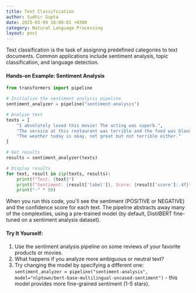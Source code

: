 ```yaml
---
title: Text Classification
author: Sudhir Gupta
date: 2025-03-09 18:00:01 +0300
category: Natural Language Processing
layout: post
---
```


Text classification is the task of assigning predefined categories to text documents. Common applications include sentiment analysis, topic classification, and language detection.

#### Hands-on Example: Sentiment Analysis

```python
from transformers import pipeline

# Initialize the sentiment analysis pipeline
sentiment_analyzer = pipeline("sentiment-analysis")

# Analyze text
texts = [
    "I absolutely loved this movie! The acting was superb.",
    "The service at this restaurant was terrible and the food was bland.",
    "The weather today is okay, not great but not terrible either."
]

# Get results
results = sentiment_analyzer(texts)

# Display results
for text, result in zip(texts, results):
    print(f"Text: {text}")
    print(f"Sentiment: {result['label']}, Score: {result['score']:.4f}")
    print("-" * 50)
```

When you run this code, you'll see the sentiment (POSITIVE or NEGATIVE) and the confidence score for each text. The pipeline abstracts away many of the complexities, using a pre-trained model (by default, DistilBERT fine-tuned on a sentiment analysis dataset).

#### Try It Yourself:
1. Use the sentiment analysis pipeline on some reviews of your favorite products or movies.
2. What happens if you analyze more ambiguous or neutral text?
3. Try changing the model by specifying a different one: `sentiment_analyzer = pipeline("sentiment-analysis", model="nlptown/bert-base-multilingual-uncased-sentiment")` - this model provides more fine-grained sentiment (1-5 stars).